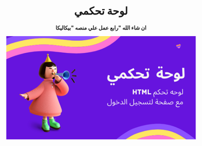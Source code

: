 <h1 align="center"> لوحة تحكمي </h1>

<p align="center">
  <strong>
 ان شاء الله "رابع عمل علي منصه "بيكاليكا 
  </strong>
</p>

<p align="center">
  <img src="assets/small.png">
</p>
